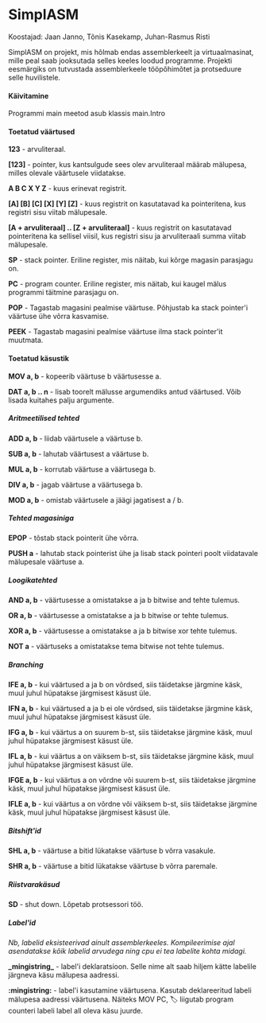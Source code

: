 SimplASM
==========
Koostajad: Jaan Janno, Tõnis Kasekamp, Juhan-Rasmus Risti

SimplASM on projekt, mis hõlmab endas assemblerkeelt ja virtuaalmasinat, mille peal saab jooksutada selles keeles loodud programme. Projekti eesmärgiks on tutvustada assemblerkeele tööpõhimõtet ja protseduure selle huvilistele.

#### Käivitamine

Programmi main meetod asub klassis main.Intro

#### Toetatud väärtused

**123** - arvuliteraal.

**[123]** - pointer, kus kantsulgude sees olev arvuliteraal määrab mälupesa, milles olevale väärtusele viidatakse.

**A B C X Y Z** - kuus erinevat registrit.

**[A] [B] [C] [X] [Y] [Z]** - kuus registrit on kasutatavad ka pointeritena, kus registri sisu viitab mälupesale.

**[A + arvuliteraal] .. [Z + arvuliteraal]** - kuus registrit on kasutatavad pointeritena ka sellisel viisil, kus registri sisu ja arvuliteraali summa viitab mälupesale.

**SP** - stack pointer. Eriline register, mis näitab, kui kõrge magasin parasjagu on.

**PC** - program counter. Eriline register, mis näitab, kui kaugel mälus programmi täitmine parasjagu on.

**POP** - Tagastab magasini pealmise väärtuse. Põhjustab ka stack pointer'i väärtuse ühe võrra kasvamise.

**PEEK** - Tagastab magasini pealmise väärtuse ilma stack pointer'it muutmata.

#### Toetatud käsustik

**MOV a, b** - kopeerib väärtuse b väärtusesse a.

**DAT a, b .. n** - lisab toorelt mälusse argumendiks antud väärtused. Võib lisada kuitahes palju argumente.

##### Aritmeetilised tehted

**ADD a, b** - liidab väärtusele a väärtuse b.

**SUB a, b** - lahutab väärtusest a väärtuse b.

**MUL a, b** - korrutab väärtuse a väärtusega b.

**DIV a, b** - jagab väärtuse a väärtusega b.

**MOD a, b** - omistab väärtusele a jäägi jagatisest a / b.

##### Tehted magasiniga

**EPOP** - tõstab stack pointerit ühe võrra.

**PUSH a** - lahutab stack pointerist ühe ja lisab stack pointeri poolt viidatavale mälupesale väärtuse a.

##### Loogikatehted

**AND a, b** - väärtusesse a omistatakse a ja b bitwise and tehte tulemus.

**OR a, b** - väärtusesse a omistatakse a ja b bitwise or tehte tulemus.

**XOR a, b** - väärtusesse a omistatakse a ja b bitwise xor tehte tulemus.

**NOT a** - väärtuseks a omistatakse tema bitwise not tehte tulemus.

##### _Branching_

**IFE a, b** - kui väärtused a ja b on võrdsed, siis täidetakse järgmine käsk, muul juhul hüpatakse järgmisest käsust üle.

**IFN a, b** - kui väärtused a ja b ei ole võrdsed, siis täidetakse järgmine käsk, muul juhul hüpatakse järgmisest käsust üle.

**IFG a, b** - kui väärtus a on suurem b-st, siis täidetakse järgmine käsk, muul juhul hüpatakse järgmisest käsust üle.

**IFL a, b** - kui väärtus a on väiksem b-st, siis täidetakse järgmine käsk, muul juhul hüpatakse järgmisest käsust üle.

**IFGE a, b** - kui väärtus a on võrdne või suurem b-st, siis täidetakse järgmine käsk, muul juhul hüpatakse järgmisest käsust üle.

**IFLE a, b** - kui väärtus a on võrdne või väiksem b-st, siis täidetakse järgmine käsk, muul juhul hüpatakse järgmisest käsust üle.

##### _Bitshift_'id

**SHL a, b** - väärtuse a bitid lükatakse väärtuse b võrra vasakule.

**SHR a, b** - väärtuse a bitid lükatakse väärtuse b võrra paremale.

##### Riistvarakäsud

**SD** - shut down. Lõpetab protsessori töö.

##### _Label_'id

<i>Nb, labelid eksisteerivad ainult assemblerkeeles. Kompileerimise ajal asendatakse kõik labelid arvudega ning cpu ei tea labelite kohta midagi.</i>

**\_mingistring\_** - label'i deklaratsioon. Selle nime alt saab hiljem kätte labelile järgneva käsu mälupesa aadressi.

**:mingistring:** - label'i kasutamine väärtusena. Kasutab deklareeritud labeli mälupesa aadressi väärtusena. Näiteks MOV PC, :label: liigutab program counteri labeli label all oleva käsu juurde.

